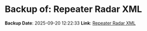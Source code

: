 # Backup of: Repeater Radar XML

**Backup Date**: 2025-09-20 12:22:33
**Link**: [Repeater Radar XML](https://przemienniki.net/export/radar.xml)
